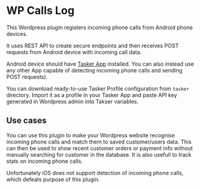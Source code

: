 # WP Calls Log

This Wordpress plugin registers incoming phone calls from Android phone devices.

It uses REST API to create secure endpoints and then receives POST requests from Android device with incoming call data.

Android device should have [Tasker App](https://play.google.com/store/apps/details?id=net.dinglisch.android.taskerm&hl=pl&gl=US) installed. You can also instead use any other App capable of detecting incoming phone calls and sending POST requests).

You can download ready-to-use Tasker Profile configuration from `tasker` directory. Import it as a profile in your Tasker App and paste API key generated in Wordpress admin into Takser variables.

## Use cases
You can use this plugin to make your Wordpress website recognise incoming phone calls and match them to saved customer/users data. This can then be used to show recent customer orders or payment info without manually searching for customer in the database. It is also usefull to track stats on incoming phone calls.

Unfortunately iOS does not support detection of incoming phone calls, which defeats purpose of this plugin.
